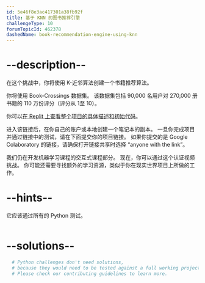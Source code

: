 ```yaml
---
id: 5e46f8e3ac417301a38fb92f
title: 基于 KNN 的图书推荐引擎
challengeType: 10
forumTopicId: 462378
dashedName: book-recommendation-engine-using-knn
---
```


# --description--

在这个挑战中，你将使用 K-近邻算法创建一个书籍推荐算法。

你将使用 Book-Crossings 数据集。 该数据集包括 90,000 名用户对 270,000 册书籍的 110 万份评分（评分从 1至 10）。

你可以[在 Replit 上查看整个项目的具体描述和初始代码](https://colab.research.google.com/github/freeCodeCamp/boilerplate-book-recommendation-engine/blob/master/fcc_book_recommendation_knn.ipynb)。

进入该链接后，在你自己的账户或本地创建一个笔记本的副本。 一旦你完成项目并通过链接中的测试，请在下面提交你的项目链接。 如果你提交的是 Google Colaboratory 的链接，请确保打开链接共享时选择 “anyone with the link”。

我们仍在开发机器学习课程的交互式课程部分。 现在，你可以通过这个认证视频挑战。 你可能还需要寻找额外的学习资源，类似于你在现实世界项目上所做的工作。

# --hints--

它应该通过所有的 Python 测试。

```js

```

# --solutions--

```py
  # Python challenges don't need solutions,
  # because they would need to be tested against a full working project.
  # Please check our contributing guidelines to learn more.
```
